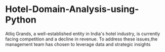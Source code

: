 # Hotel-Domain-Analysis-using-Python
Atliq Grands, a well-established entity in India's hotel industry, is currently facing competition and a decline in revenue. To address these issues,the management team has chosen to leverage data and strategic insights
